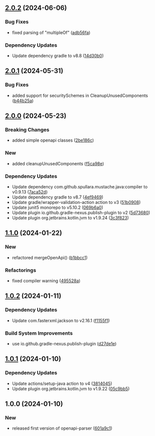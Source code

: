 ## [2.0.2](https://github.com/lancomsystems/openapi-parser/compare/v2.0.1...v2.0.2) (2024-06-06)


### Bug Fixes

* fixed parsing of "multipleOf" ([adb56fa](https://github.com/lancomsystems/openapi-parser/commit/adb56fad8dda37f28f5bdef4a3d26d46a1d3aeb0))


### Dependency Updates

* Update dependency gradle to v8.8 ([14d30b0](https://github.com/lancomsystems/openapi-parser/commit/14d30b084446e7a90e5dc7eb07c377e77dd05a9e))

## [2.0.1](https://github.com/lancomsystems/openapi-parser/compare/v2.0.0...v2.0.1) (2024-05-31)


### Bug Fixes

* added support for securitySchemes in CleanupUnusedComponents ([b44b25a](https://github.com/lancomsystems/openapi-parser/commit/b44b25a36b1d06917c4e159459c6a3a79a614bf2))

## [2.0.0](https://github.com/lancomsystems/openapi-parser/compare/v1.1.0...v2.0.0) (2024-05-23)


### Breaking Changes

* added simple openapi classes ([2be186c](https://github.com/lancomsystems/openapi-parser/commit/2be186cb2e47ec7df5be22531bed7e3c7946b159))


### New

* added cleanupUnusedComponents ([f5ca98e](https://github.com/lancomsystems/openapi-parser/commit/f5ca98ec96391673f50fbde2154aedc2303399bf))


### Dependency Updates

* Update dependency com.github.spullara.mustache.java:compiler to v0.9.13 ([7aca52d](https://github.com/lancomsystems/openapi-parser/commit/7aca52d598ecaad3c6d707edd6b9c74bc4f84c7e))
* Update dependency gradle to v8.7 ([4ef9469](https://github.com/lancomsystems/openapi-parser/commit/4ef9469de7c22c933d254d721b971093fe6a696b))
* Update gradle/wrapper-validation-action action to v3 ([51b0908](https://github.com/lancomsystems/openapi-parser/commit/51b0908ac6374f62622d0813db8fb7488320d9ab))
* Update junit5 monorepo to v5.10.2 ([069b6a0](https://github.com/lancomsystems/openapi-parser/commit/069b6a0ba76e27b33316db39300b82e124e23d38))
* Update plugin io.github.gradle-nexus.publish-plugin to v2 ([5d73680](https://github.com/lancomsystems/openapi-parser/commit/5d73680b7d500bae00f29ceb924534925e289c81))
* Update plugin org.jetbrains.kotlin.jvm to v1.9.24 ([3c3f823](https://github.com/lancomsystems/openapi-parser/commit/3c3f823fd2121627554916439ca2a045b3bf6ce7))

## [1.1.0](https://github.com/lancomsystems/openapi-parser/compare/v1.0.2...v1.1.0) (2024-01-22)


### New

* refactored mergeOpenApi() ([b1bbcc1](https://github.com/lancomsystems/openapi-parser/commit/b1bbcc1861ae63706d103727c26216e3476c755e))


### Refactorings

* fixed compiler warning ([495528a](https://github.com/lancomsystems/openapi-parser/commit/495528a6736f8aed3a67f5ad17660ae23827fcb4))

## [1.0.2](https://github.com/lancomsystems/openapi-parser/compare/v1.0.1...v1.0.2) (2024-01-11)


### Dependency Updates

* Update com.fasterxml.jackson to v2.16.1 ([f1155f1](https://github.com/lancomsystems/openapi-parser/commit/f1155f12455f0904592beac408b9460d851997fb))


### Build System Improvements

* use io.github.gradle-nexus.publish-plugin ([d27de1e](https://github.com/lancomsystems/openapi-parser/commit/d27de1e12c1d6598e38b8b35ccc718159a3187e8))

## [1.0.1](https://github.com/lancomsystems/openapi-parser/compare/v1.0.0...v1.0.1) (2024-01-10)


### Dependency Updates

* Update actions/setup-java action to v4 ([3814045](https://github.com/lancomsystems/openapi-parser/commit/3814045cc7523ddb54b11e67d906b2f94116e276))
* Update plugin org.jetbrains.kotlin.jvm to v1.9.22 ([05c9bb5](https://github.com/lancomsystems/openapi-parser/commit/05c9bb5c3b18ff2181e49b6753828d95af3a1d14))

## 1.0.0 (2024-01-10)


### New

* released first version of openapi-parser ([601a9c1](https://github.com/lancomsystems/openapi-parser/commit/601a9c1634f41870412f142885907cdc24362198))
